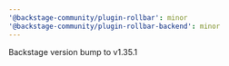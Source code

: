 ```yaml
---
'@backstage-community/plugin-rollbar': minor
'@backstage-community/plugin-rollbar-backend': minor
---
```


Backstage version bump to v1.35.1
